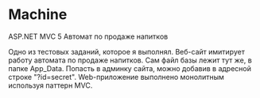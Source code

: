 # Machine
ASP.NET MVC 5 Автомат по продаже напитков

Одно из тестовых заданий, которое я выполнял. Веб-сайт имитирует работу автомата по продаже напитков. Сам файл базы лежит тут же, в папке App_Data. Попасть в админку сайта, можно добавив в адресной строке "?id=secret". Web-приложение выполнено монолитным используя паттерн MVC.
